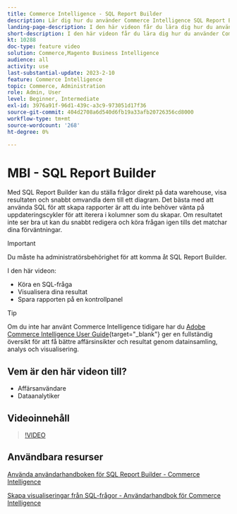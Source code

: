 ```yaml
---
title: Commerce Intelligence - SQL Report Builder
description: Lär dig hur du använder Commerce Intelligence SQL Report Builder för att ställa frågor direkt till data warehouse, visa resultaten och snabbt omvandla dem till ett diagram.
landing-page-description: I den här videon får du lära dig hur du använder Commerce Intelligence SQL Report Builder för att ställa frågor direkt till data warehouse, visa resultaten och snabbt omvandla dem till ett diagram.
short-description: I den här videon får du lära dig hur du använder Commerce Intelligence SQL Report Builder för att ställa frågor direkt till data warehouse, visa resultaten och snabbt omvandla dem till ett diagram.
kt: 10288
doc-type: feature video
solution: Commerce,Magento Business Intelligence
audience: all
activity: use
last-substantial-update: 2023-2-10
feature: Commerce Intelligence
topic: Commerce, Administration
role: Admin, User
level: Beginner, Intermediate
exl-id: 3976a91f-96d1-439c-a3c9-973051d17f36
source-git-commit: 404d2708a6d540d6fb19a33afb20726356cd8000
workflow-type: tm+mt
source-wordcount: '268'
ht-degree: 0%

---
```


# MBI - SQL Report Builder

Med SQL Report Builder kan du ställa frågor direkt på data warehouse, visa resultaten och snabbt omvandla dem till ett diagram. Det bästa med att använda SQL för att skapa rapporter är att du inte behöver vänta på uppdateringscykler för att iterera i kolumner som du skapar. Om resultatet inte ser bra ut kan du snabbt redigera och köra frågan igen tills det matchar dina förväntningar.

>[!IMPORTANT]
>
>Du måste ha administratörsbehörighet för att komma åt SQL Report Builder.

I den här videon:

- Köra en SQL-fråga
- Visualisera dina resultat
- Spara rapporten på en kontrollpanel

>[!TIP]
>
>Om du inte har använt Commerce Intelligence tidigare har du [Adobe Commerce Intelligence User Guide](https://experienceleague.adobe.com/docs/commerce-business-intelligence/mbi/guide-overview.html){target="_blank"} ger en fullständig översikt för att få bättre affärsinsikter och resultat genom datainsamling, analys och visualisering.

## Vem är den här videon till?

- Affärsanvändare
- Dataanalytiker

## Videoinnehåll

>[!VIDEO](https://video.tv.adobe.com/v/342406?quality=12&learn=on)

## Användbara resurser

[Använda användarhandboken för SQL Report Builder - Commerce Intelligence](https://experienceleague.adobe.com/docs/commerce-business-intelligence/mbi/analyze/sql/sql-rpt-bldr.html)

[Skapa visualiseringar från SQL-frågor - Användarhandbok för Commerce Intelligence](https://experienceleague.adobe.com/docs/commerce-business-intelligence/mbi/tutorials/create-visuals-from-sql.html)
